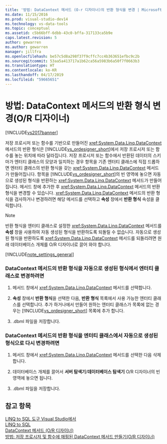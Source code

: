 ```yaml
---
title: '방법: DataContext 메서드 (O-r 디자이너)의 반환 형식을 변경 | Microsoft Docs'
ms.date: 11/15/2016
ms.prod: visual-studio-dev14
ms.technology: vs-data-tools
ms.topic: conceptual
ms.assetid: c5b66bff-6dbb-43c0-bffa-317133ca5b9e
caps.latest.revision: 5
author: gewarren
ms.author: gewarren
manager: jillfra
ms.openlocfilehash: be57c5d8a298f37f9cffc7cc4b363651efbc9c2b
ms.sourcegitcommit: 53aa5a413717a1b62ca56a5983b6a50f7f0663b3
ms.translationtype: HT
ms.contentlocale: ko-KR
ms.lasthandoff: 04/17/2019
ms.locfileid: "59665651"
---
```

# <a name="how-to-change-the-return-type-of-a-datacontext-method-or-designer"></a>방법: DataContext 메서드의 반환 형식 변경(O/R 디자이너)
[!INCLUDE[vs2017banner](../includes/vs2017banner.md)]

저장 프로시저 또는 함수를 기반으로 만들어진 <xref:System.Data.Linq.DataContext> 메서드의 반환 형식은 [!INCLUDE[vs_ordesigner_short](../includes/vs-ordesigner-short-md.md)]에서 저장 프로시저 또는 함수를 놓는 위치에 따라 달라집니다. 저장 프로시저 또는 함수에서 반환된 데이터의 스키마가 엔터티 클래스의 모양과 일치하는 경우 항목을 기존 엔터티 클래스에 직접 드롭하면 엔터티 클래스의 반환 형식을 갖는 <xref:System.Data.Linq.DataContext> 메서드가 만들어집니다. 항목을 [!INCLUDE[vs_ordesigner_short](../includes/vs-ordesigner-short-md.md)]의 빈 영역에 놓으면 자동으로 생성된 형식을 반환하는 <xref:System.Data.Linq.DataContext> 메서드가 만들어집니다. 메서드 창에 추가한 후 <xref:System.Data.Linq.DataContext> 메서드의 반환 형식을 변경할 수 있습니다. <xref:System.Data.Linq.DataContext> 메서드의 반환 형식을 검사하거나 변경하려면 해당 메서드를 선택하고 **속성** 창에서 **반환 형식** 속성을 클릭합니다.  
  
> [!NOTE]
>  반환 형식을 엔터티 클래스로 설정한 <xref:System.Data.Linq.DataContext> 메서드를 **속성** 창을 사용하여 자동 생성된 형식을 반환하도록 되돌릴 수 없습니다. 자동으로 생성된 형식을 반환하도록 <xref:System.Data.Linq.DataContext> 메서드를 되돌리려면 원래 데이터베이스 개체를 O/R 디자이너로 끌어 와야 합니다.  
  
 [!INCLUDE[note_settings_general](../includes/note-settings-general-md.md)]  
  
### <a name="to-change-the-return-type-of-a-datacontext-method-from-the-auto-generated-type-to-an-entity-class"></a>DataContext 메서드의 반환 형식을 자동으로 생성된 형식에서 엔터티 클래스로 변경하려면  
  
1.  메서드 창에서 <xref:System.Data.Linq.DataContext> 메서드를 선택합니다.  
  
2.  **속성** 창에서 **반환 형식**을 선택한 다음, **반환 형식** 목록에서 사용 가능한 엔터티 클래스를 선택합니다. 추가 하거나에서 만들어 원하는 엔터티 클래스가 목록에 없는 경우는 [!INCLUDE[vs_ordesigner_short](../includes/vs-ordesigner-short-md.md)] 목록에 추가 합니다.  
  
3.  .dbml 파일을 저장합니다.  
  
### <a name="to-change-the-return-type-of-a-datacontext-method-from-an-entity-class-back-to-the-auto-generated-type"></a>DataContext 메서드의 반환 형식을 엔터티 클래스에서 자동으로 생성된 형식으로 다시 변경하려면  
  
1.  메서드 창에서 <xref:System.Data.Linq.DataContext> 메서드를 선택한 다음 삭제합니다.  
  
2.  데이터베이스 개체를 끌어서 **서버 탐색기**/**데이터베이스 탐색기** O/R 디자이너의 빈 영역에 놓으면 됩니다.  
  
3.  .dbml 파일을 저장합니다.  
  
## <a name="see-also"></a>참고 항목  
 [LINQ to SQL 도구 Visual Studio에서](../data-tools/linq-to-sql-tools-in-visual-studio2.md)   
 [LINQ to SQL](http://msdn.microsoft.com/library/73d13345-eece-471a-af40-4cc7a2f11655)   
 [DataContext 메서드 (O/R 디자이너)](../data-tools/datacontext-methods-o-r-designer.md)   
 [방법: 저장 프로시저 및 함수에 매핑된 DataContext 메서드 만들기(O/R 디자이너)](../data-tools/how-to-create-datacontext-methods-mapped-to-stored-procedures-and-functions-o-r-designer.md)
